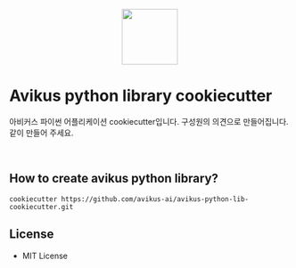 <p align="center">
    <image height="100" src="./image/cookiecutter.png">
</p>


# Avikus python library cookiecutter

아비커스 파이썬 어플리케이션 cookiecutter입니다. 구성원의 의견으로 만들어집니다.
같이 만들어 주세요.

</br>

## How to create avikus python library?
```
cookiecutter https://github.com/avikus-ai/avikus-python-lib-cookiecutter.git
```

## License
- MIT License
